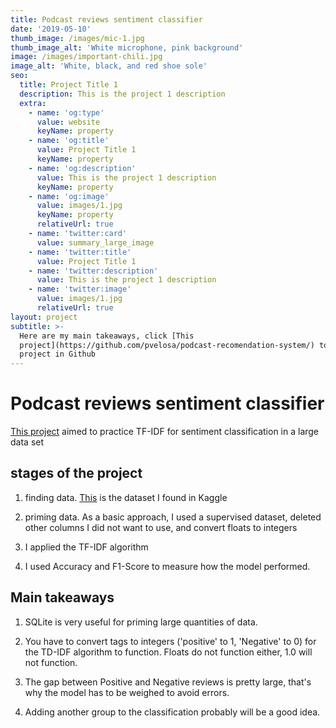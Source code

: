 ```yaml
---
title: Podcast reviews sentiment classifier
date: '2019-05-10'
thumb_image: /images/mic-1.jpg
thumb_image_alt: 'White microphone, pink background'
image: /images/important-chili.jpg
image_alt: 'White, black, and red shoe sole'
seo:
  title: Project Title 1
  description: This is the project 1 description
  extra:
    - name: 'og:type'
      value: website
      keyName: property
    - name: 'og:title'
      value: Project Title 1
      keyName: property
    - name: 'og:description'
      value: This is the project 1 description
      keyName: property
    - name: 'og:image'
      value: images/1.jpg
      keyName: property
      relativeUrl: true
    - name: 'twitter:card'
      value: summary_large_image
    - name: 'twitter:title'
      value: Project Title 1
    - name: 'twitter:description'
      value: This is the project 1 description
    - name: 'twitter:image'
      value: images/1.jpg
      relativeUrl: true
layout: project
subtitle: >-
  Here are my main takeaways, click [This
  project](https://github.com/pvelosa/podcast-recomendation-system/) to see the
  project in Github
---
```

# Podcast reviews sentiment classifier

[This project](https://github.com/pvelosa/podcast-recomendation-system/) aimed to practice TF-IDF for sentiment classification in a large data set

## stages of the project

1.  finding data. [This](https://www.kaggle.com/thoughtvector/podcastreviews) is the dataset I found in Kaggle

2.  priming data. As a basic approach, I used a supervised dataset, deleted other columns I did not  want to use, and convert floats to integers

3.  I applied the TF-IDF algorithm

4.  I used Accuracy and F1-Score to measure how the model performed.

## Main takeaways

1.  SQLite is very useful for priming large quantities of data.

2.  You have to convert tags to integers ('positive' to 1, 'Negative' to 0) for the TD-IDF algorithm to function. Floats do not function either, 1.0 will not function.

3.  The gap between Positive and Negative reviews is pretty large, that's why the model has to be weighed to avoid errors.

4.  Adding another group to the classification probably will be a good idea.

